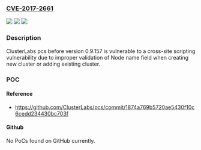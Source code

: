 ### [CVE-2017-2661](https://cve.mitre.org/cgi-bin/cvename.cgi?name=CVE-2017-2661)
![](https://img.shields.io/static/v1?label=Product&message=pcs&color=blue)
![](https://img.shields.io/static/v1?label=Version&message=n%2Fa&color=blue)
![](https://img.shields.io/static/v1?label=Vulnerability&message=CWE-79&color=brighgreen)

### Description

ClusterLabs pcs before version 0.9.157 is vulnerable to a cross-site scripting vulnerability due to improper validation of Node name field when creating new cluster or adding existing cluster.

### POC

#### Reference
- https://github.com/ClusterLabs/pcs/commit/1874a769b5720ae5430f10c6cedd234430bc703f

#### Github
No PoCs found on GitHub currently.

